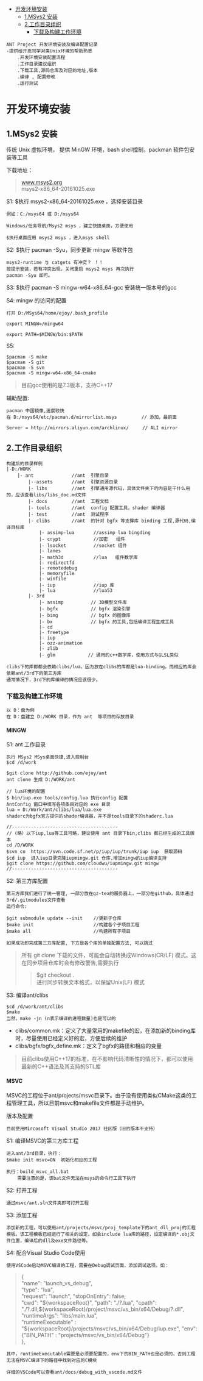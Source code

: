 <!-- TOC -->

- [开发环境安装](#开发环境安装)
    - [1.MSys2 安装](#1msys2-安装)
    - [2.工作目录组织](#2工作目录组织)
    	- [下载及构建工作环境](#下载及构建工作环境)    	

<!-- /TOC -->


	ANT Project 开发环境安装及编译配置记录
	-提供给开发同学对类Unix环境的帮助熟悉
		.开发环境安装配置流程
		.工作目录建议组织
		.下载工具,源码仓库及对应的地址,版本
		.编译 , 配置修改
		.运行测试 
  
  
  
# 开发环境安装 #

## 1.MSys2 安装 ##

传统 Unix 虚拟环境，
提供 MinGW 环境，bash shell控制，packman 软件包安装等工具
	

下载地址：  
> www.msys2.org  
> msys2-x86_64-20161025.exe
	
S1: $执行 msys2-x86_64-20161025.exe ，选择安装目录

	例如：C:/msys64 或 D:/msys64 
		
	Windows/任务导航/Msys2 msys ，建立快捷桌面，方便使用

	$执行桌面应用 msys2 msys ，进入msys shell
	
S2: $执行 pacman -Syu，同步更新 mingw 等软件包

	msys2-runtime 与 catgets 有冲突？ ！！  
	按提示安装，若有冲突出现，关闭重启 msys2 msys 再次执行  
	pacman -Syu 即可。
	 
	
S3: $执行 pacman -S mingw-w64-x86_64-gcc 安装统一版本号的gcc  

S4: mingw 的访问的配置 

	打开 D:/MSys64/home/ejoy/.bash_profile

	export MINGW=/mingw64

	export PATH=$MINGW/bin:$PATH

		
S5:  

	$pacman -S make  
	$pacman -S git   
	$pacman -S svn   
	$pacman -S mingw-w64-x86_64-cmake 
> 目前gcc使用的是7.3版本，支持C++17
	
辅助配置:

	pacman 中国镜像,速度较快  
	在 D:/msys64/etc/pacman.d/mirrorlist.msys         // 添加，最前面

	Server = http://mirrors.aliyun.com/archlinux/     // ALI mirror 
        
## 2.工作目录组织 ##
  
	构建后的目录样例	
    |-D:/WORK
		|- ant         	    //ant  引擎目录
			|--assets   	//ant  引擎资源目录 
			|- libs      	//ant  引擎通用源代码，具体文件夹下的内容是干什么用的，应该查看libs/libs_doc.md文件
			|- docs         //ant  工程文档
			|- tools    	//ant  config 配置工具，shader 编译器
			|- test         //ant  测试程序
			|- clibs    	//ant  的针对 bgfx 等支撑库 binding 工程,源代码,编译目标库
				|- assimp-lua     	//assimp lua bingding
				|- crypt          	//加密   组件 
				|- lsocket        	//socket 组件
				|- lanes          	
				|- math3d         	//lua 	组件数学库
				|- redirectfd		
				|- remotedebug		
				|- memoryfile     	
				|- winfile        	
				|- iup      	  	//iup 库	
				|- lua            	//lua53 
			|- 3rd
				|- assimp          // 3D模型文件库
				|- bgfx            // bgfx 渲染引擎
				|- bimg            // bgfx 的图像库
				|- bx              // bgfx 的工具,包括编译工程生成工具
				|- cd
				|- freetype
				|- iup
				|- ozz-animation
				|- zlib
				|- glm			  // 通用的c++数学库，使用方式与GLSL类似

	clibs下的库都都会依赖clibs/lua，因为放在clibs的库都是lua-binding。而相应的库会依赖ant/3rd下的第三方库
	通常情况下，3rd下的库编译的情况应该很少。
	  
### 下载及构建工作环境 ###
	以 D：盘为例	  
	在 D：盘建立 D:/WORK 目录，作为 ant  等项目的存放目录 

#### MINGW ####
S1: ant 工作目录

	执行 MSys2 MSys桌面快捷,进入控制台
	$cd /d/work
	
	$git clone http://github.com/ejoy/ant
	ant clone 生成 D:/WORK/ant
	
	// lua环境的配置
	$ bin/iup.exe tools/config.lua 执行config 配置
	AntConfig 窗口中填写各项条目对应的 exe 目录 
	lua = D:/Work/ant/clibs/lua/lua.exe 
	shaderc为bgfx官方提供的shader编译器，并不是tools目录下的shaderc.lua
	
	//---------------------------------------
	// (略）以下iup,lua等工具可略，建议使用 ant 目录下bin,clibs 都已经生成的工具版本
	cd /D/WORK
	$svn co  https://svn.code.sf.net/p/iup/iup/trunk/iup iup  获取源码
	$cd iup  进入iup目录克隆iupmingw.git 仓库,增加mingw的iup编译支持
	$git clone https://github.com/cloudwu/iupmingw.git mingw
	//---------------------------------------
		
S2: 第三方库配置

	第三方库我们进行了统一管理, 一部分放在gz-tea的服务器上，一部分在github，具体通过3rd/.gitmodules文件查看
	运行命令:

	$git submodule update --init	//更新子仓库
	$make init						//构建各个子项目工程
	$make all 						//构建所有子项目

	如果成功即完成第三方库配置, 下方是各个库的单独配置方法, 可以跳过
>所有 git clone 下载的文件，可能会自动转换成Windows(CR/LF) 模式。这在同步项目仓库时会有修改警告,需要执行 
> >$git checkout .  
> 进行同步转换文本格式，以保留Unix(LF) 模式

S3: 编译ant/clibs 

	$cd /d/work/ant/clibs
	$make
	当然，make -jn (n表示编译的进程数量)也是可以的

-	clibs/common.mk：定义了大量常用的makefile的宏，在添加新的binding库时，尽量使用已经定义好的宏，方便后续的维护
-	clibs/bgfx/bgfx_define.mk：定义了bgfx的路径和相应的变量

> 目前clibs使用C++17的标准，在不影响代码清晰性的情况下，都可以使用最新的C++语法及其支持的STL库


#### MSVC ####
MSVC的工程位于ant/projects/msvc目录下。由于没有使用类似CMake这类的工程管理工具，所以目前msvc和makefile文件都是手动维护。

版本及配置

	目前使用Mircosoft Visual Studio 2017 社区版（旧的版本不支持）

S1: 编译MSVC的第三方库工程  

	进入ant/3rd目录，执行：
	$make init msvc=ON	初始化相应的工程  

	执行：build_msvc_all.bat
		需要注意的是，该bat文件无法在msys的命令行工具下执行

S2: 打开工程

	通过msvc/ant.sln文件夹即可打开工程	

S3: 添加工程

	添加新的工程，可以使用ant/projects/msvc/proj_template下的ant_dll_proj的工程模板。该工程模板已经进行了相关的设定，如会include lua库的路径，设定编译的*.obj文件位置，编译后的dll及exe文件路径等。

S4: 配合Visual Studio Code使用

	使用VSCode启动MSVC编译的工程，需要在Debug调试页面，添加调试选项。如：
> 	{  
		"name": "launch_vs_debug",  
        "type": "lua",  
        "request": "launch",
		"stopOnEntry": false,        
		"cwd": "${workspaceRoot}",  
		"path": "./?.lua",
		"cpath": "./?.dll;${workspaceRoot}/project/msvc/vs_bin/x64/Debug/?.dll",
		"runtimeArgs": "libs/main.lua",            
		"runtimeExecutable" : "${workspaceRoot}/projects/msvc/vs_bin/x64/Debug/iup.exe",
		"env": {"BIN_PATH" : "projects/msvc/vs_bin/x64/Debug"}   
	},

	其中，runtimeExecutable需要是必须要配置的，env下的BIN_PATH也是必须的，否则工程无法在MSVC编译下的路径中找到对应的C模块

	详细的VSCode可以查看ant/docs/debug_with_vscode.md文件